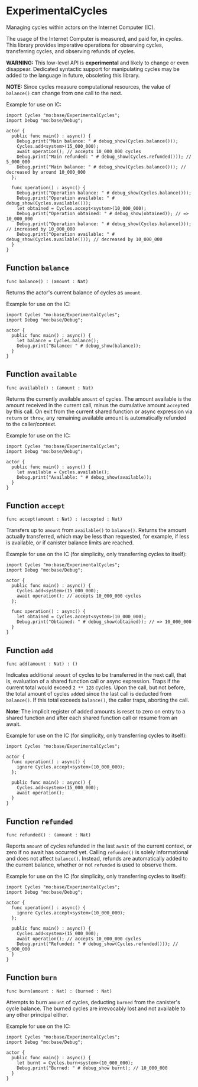 # ExperimentalCycles
Managing cycles within actors on the Internet Computer (IC).

The usage of the Internet Computer is measured, and paid for, in _cycles_.
This library provides imperative operations for observing cycles, transferring cycles, and
observing refunds of cycles.

**WARNING:** This low-level API is **experimental** and likely to change or even disappear.
Dedicated syntactic support for manipulating cycles may be added to the language in future, obsoleting this library.

**NOTE:** Since cycles measure computational resources, the value of  `balance()` can change from one call to the next.

Example for use on IC:
```motoko no-repl
import Cycles "mo:base/ExperimentalCycles";
import Debug "mo:base/Debug";

actor {
  public func main() : async() {
    Debug.print("Main balance: " # debug_show(Cycles.balance()));
    Cycles.add<system>(15_000_000);
    await operation(); // accepts 10_000_000 cycles
    Debug.print("Main refunded: " # debug_show(Cycles.refunded())); // 5_000_000
    Debug.print("Main balance: " # debug_show(Cycles.balance())); // decreased by around 10_000_000
  };

  func operation() : async() {
    Debug.print("Operation balance: " # debug_show(Cycles.balance()));
    Debug.print("Operation available: " # debug_show(Cycles.available()));
    let obtained = Cycles.accept<system>(10_000_000);
    Debug.print("Operation obtained: " # debug_show(obtained)); // => 10_000_000
    Debug.print("Operation balance: " # debug_show(Cycles.balance())); // increased by 10_000_000
    Debug.print("Operation available: " # debug_show(Cycles.available())); // decreased by 10_000_000
  }
}
```

## Function `balance`
``` motoko no-repl
func balance() : (amount : Nat)
```

Returns the actor's current balance of cycles as `amount`.

Example for use on the IC:
```motoko no-repl
import Cycles "mo:base/ExperimentalCycles";
import Debug "mo:base/Debug";

actor {
  public func main() : async() {
    let balance = Cycles.balance();
    Debug.print("Balance: " # debug_show(balance));
  }
}
```

## Function `available`
``` motoko no-repl
func available() : (amount : Nat)
```

Returns the currently available `amount` of cycles.
The amount available is the amount received in the current call,
minus the cumulative amount `accept`ed by this call.
On exit from the current shared function or async expression via `return` or `throw`,
any remaining available amount is automatically refunded to the caller/context.

Example for use on the IC:
```motoko no-repl
import Cycles "mo:base/ExperimentalCycles";
import Debug "mo:base/Debug";

actor {
  public func main() : async() {
    let available = Cycles.available();
    Debug.print("Available: " # debug_show(available));
  }
}
```

## Function `accept`
``` motoko no-repl
func accept(amount : Nat) : (accepted : Nat)
```

Transfers up to `amount` from `available()` to `balance()`.
Returns the amount actually transferred, which may be less than
requested, for example, if less is available, or if canister balance limits are reached.

Example for use on the IC (for simplicity, only transferring cycles to itself):
```motoko no-repl
import Cycles "mo:base/ExperimentalCycles";
import Debug "mo:base/Debug";

actor {
  public func main() : async() {
    Cycles.add<system>(15_000_000);
    await operation(); // accepts 10_000_000 cycles
  };

  func operation() : async() {
    let obtained = Cycles.accept<system>(10_000_000);
    Debug.print("Obtained: " # debug_show(obtained)); // => 10_000_000
  }
}
```

## Function `add`
``` motoko no-repl
func add(amount : Nat) : ()
```

Indicates additional `amount` of cycles to be transferred in
the next call, that is, evaluation of a shared function call or
async expression.
Traps if the current total would exceed `2 ** 128` cycles.
Upon the call, but not before, the total amount of cycles ``add``ed since
the last call is deducted from `balance()`.
If this total exceeds `balance()`, the caller traps, aborting the call.

**Note**: The implicit register of added amounts is reset to zero on entry to
a shared function and after each shared function call or resume from an await.

Example for use on the IC (for simplicity, only transferring cycles to itself):
```motoko no-repl
import Cycles "mo:base/ExperimentalCycles";

actor {
  func operation() : async() {
    ignore Cycles.accept<system>(10_000_000);
  };

  public func main() : async() {
    Cycles.add<system>(15_000_000);
    await operation();
  }
}
```

## Function `refunded`
``` motoko no-repl
func refunded() : (amount : Nat)
```

Reports `amount` of cycles refunded in the last `await` of the current
context, or zero if no await has occurred yet.
Calling `refunded()` is solely informational and does not affect `balance()`.
Instead, refunds are automatically added to the current balance,
whether or not `refunded` is used to observe them.

Example for use on the IC (for simplicity, only transferring cycles to itself):
```motoko no-repl
import Cycles "mo:base/ExperimentalCycles";
import Debug "mo:base/Debug";

actor {
  func operation() : async() {
    ignore Cycles.accept<system>(10_000_000);
  };

  public func main() : async() {
    Cycles.add<system>(15_000_000);
    await operation(); // accepts 10_000_000 cycles
    Debug.print("Refunded: " # debug_show(Cycles.refunded())); // 5_000_000
  }
}
```

## Function `burn`
``` motoko no-repl
func burn(amount : Nat) : (burned : Nat)
```

Attempts to burn `amount` of cycles, deducting `burned` from the canister's
cycle balance. The burned cycles are irrevocably lost and not available to any
other principal either.

Example for use on the IC:
```motoko no-repl
import Cycles "mo:base/ExperimentalCycles";
import Debug "mo:base/Debug";

actor {
  public func main() : async() {
    let burnt = Cycles.burn<system>(10_000_000);
    Debug.print("Burned: " # debug_show burnt); // 10_000_000
  }
}
```
